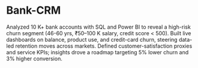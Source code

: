 # Bank-CRM
Analyzed 10 K+ bank accounts with SQL and Power BI to reveal a high-risk churn segment (46-60 yrs, ₹50–100 K salary, credit score < 500).
Built live dashboards on balance, product use, and credit-card churn, steering data-led retention moves across markets.
Defined customer-satisfaction proxies and service KPIs; insights drove a roadmap targeting 5% lower churn and 3% higher conversion.
